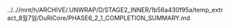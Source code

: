 ../..//mnt/h/ARCHIVE/.UNWRAP/D/STAGE2_INNER/1b56a430f95a/temp_extract_8월7일/DuRiCore/PHASE6_2_1_COMPLETION_SUMMARY.md